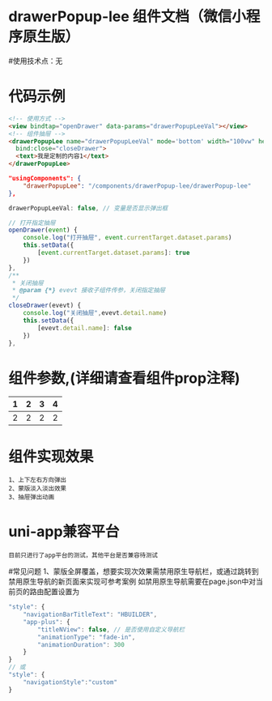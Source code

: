# drawerPopup-lee 组件文档（微信小程序原生版）

#使用技术点：无

# 代码示例
```html
<!-- 使用方式 -->
<view bindtap="openDrawer" data-params="drawerPopupLeeVal"></view>
<!-- 组件抽屉 -->
<drawerPopupLee name="drawerPopupLeeVal" mode='bottom' width="100vw" height="50vh" borderRadius="30rpx 30rpx 0 0" show="{{drawerPopupLeeVal}}"
  bind:close="closeDrawer">
  <text>我是定制的内容1</text>
</drawerPopupLee>
```
```json
"usingComponents": {
	"drawerPopupLee": "/components/drawerPopup-lee/drawerPopup-lee"
},
```
```js
drawerPopupLeeVal: false, // 变量是否显示弹出框

// 打开指定抽屉
openDrawer(event) {
	console.log("打开抽屉", event.currentTarget.dataset.params)
	this.setData({
		[event.currentTarget.dataset.params]: true
	})
},
/**
 * 关闭抽屉
 * @param {*} evevt 接收子组件传参，关闭指定抽屉
 */
closeDrawer(evevt) {
	console.log("关闭抽屉",evevt.detail.name)
	this.setData({
		[evevt.detail.name]: false
	})
},
```
# 组件参数,(详细请查看组件prop注释)
|1|2|3|4|
|---|---|---|---|
|2|2|2|2|


# 组件实现效果
	1、上下左右方向弹出
	2、蒙版淡入淡出效果
	3、抽屉弹出动画
# uni-app兼容平台
	目前只进行了app平台的测试，其他平台是否兼容待测试
#常见问题
	1、蒙版全屏覆盖，想要实现次效果需禁用原生导航栏，或通过跳转到禁用原生导航的新页面来实现可参考案例[](https://ext.dcloud.net.cn/plugin?id=953)
		如禁用原生导航需要在page.json中对当前页的路由配置设置为
```js
"style": {
	"navigationBarTitleText": "HBUILDER",
	"app-plus": {
		"titleNView": false, // 是否使用自定义导航栏
		"animationType": "fade-in",
		"animationDuration": 300
	}
}
// 或
"style": {
	"navigationStyle":"custom"
}
```